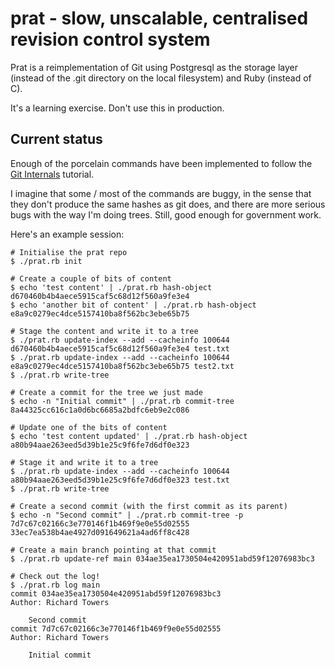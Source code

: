 prat - slow, unscalable, centralised revision control system
============================================================

Prat is a reimplementation of Git using Postgresql as the storage layer (instead of the .git directory on the local filesystem) and Ruby (instead of C).

It's a learning exercise. Don't use this in production.

Current status
--------------

Enough of the porcelain commands have been implemented to follow the [Git Internals](https://git-scm.com/book/en/v2/Git-Internals-Git-Objects) tutorial.

I imagine that some / most of the commands are buggy, in the sense that they don't produce the same hashes as git does, and there are more serious bugs with the way I'm doing trees. Still, good enough for government work.

Here's an example session:

```
# Initialise the prat repo
$ ./prat.rb init

# Create a couple of bits of content
$ echo 'test content' | ./prat.rb hash-object
d670460b4b4aece5915caf5c68d12f560a9fe3e4
$ echo 'another bit of content' | ./prat.rb hash-object
e8a9c0279ec4dce5157410ba8f562bc3ebe65b75

# Stage the content and write it to a tree
$ ./prat.rb update-index --add --cacheinfo 100644 d670460b4b4aece5915caf5c68d12f560a9fe3e4 test.txt
$ ./prat.rb update-index --add --cacheinfo 100644 e8a9c0279ec4dce5157410ba8f562bc3ebe65b75 test2.txt
$ ./prat.rb write-tree

# Create a commit for the tree we just made
$ echo -n "Initial commit" | ./prat.rb commit-tree 8a44325cc616c1a0d6bc6685a2bdfc6eb9e2c086

# Update one of the bits of content
$ echo 'test content updated' | ./prat.rb hash-object
a80b94aae263eed5d39b1e25c9f6fe7d6df0e323

# Stage it and write it to a tree
$ ./prat.rb update-index --add --cacheinfo 100644 a80b94aae263eed5d39b1e25c9f6fe7d6df0e323 test.txt
$ ./prat.rb write-tree

# Create a second commit (with the first commit as its parent)
$ echo -n "Second commit" | ./prat.rb commit-tree -p 7d7c67c02166c3e770146f1b469f9e0e55d02555 33ec7ea538b4ae4927d091649621a4ad6ff8c428

# Create a main branch pointing at that commit
$ ./prat.rb update-ref main 034ae35ea1730504e420951abd59f12076983bc3

# Check out the log!
$ ./prat.rb log main
commit 034ae35ea1730504e420951abd59f12076983bc3
Author: Richard Towers

    Second commit
commit 7d7c67c02166c3e770146f1b469f9e0e55d02555
Author: Richard Towers

    Initial commit
```

